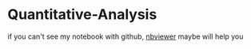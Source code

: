 # Quantitative-Analysis

if you can't see my notebook with github, [nbviewer](https://nbviewer.jupyter.org) maybe will help you
